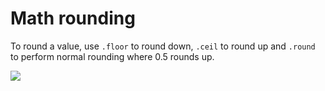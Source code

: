 # Math rounding

To round a value, use <code>.floor</code> to round down, <code>.ceil</code> to round up and <code>.round</code> to perform normal rounding where 0.5 rounds up.

![](/assets/math.png)

